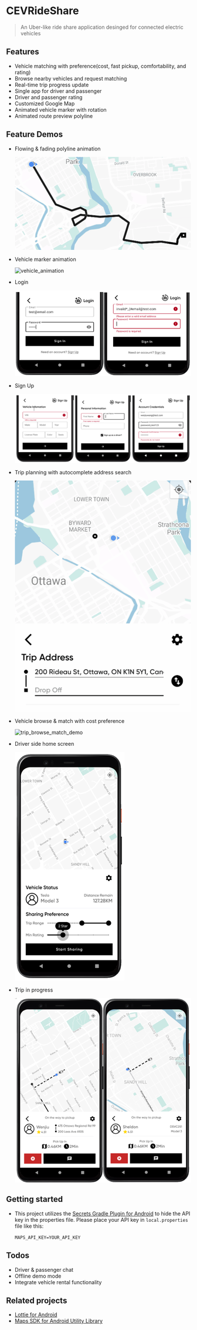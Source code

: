 # CEVRideShare
> An Uber-like ride share application desinged for connected electric vehicles 

## Features
- Vehicle matching with preference(cost, fast pickup, comfortability, and rating)
- Browse nearby vehicles and request matching
- Real-time trip progress update
- Single app for driver and passenger
- Driver and passenger rating 
- Customized Google Map 
- Animated vehicle marker with rotation
- Animated route preview polyline

## Feature Demos
- Flowing & fading polyline animation

    ![polyline_animation](media\polyline_animation.gif)

- Vehicle marker animation

    ![vehicle_animation](media\vehicle_animation.gif)

- Login

    ![login](media\login.png)

- Sign Up

    ![signup](media\signup.png)

- Trip planning with autocomplete address search 

    ![auto_complete_search](media\auto_complete_search.gif)

- Vehicle browse & match with cost preference

    ![trip_browse_match_demo](media\trip_browse_match_demo.gif)

- Driver side home screen 

    ![driver_home](media\driver_home.png)

- Trip in progress

    ![trip_progress](media\trip_progress.png)


## Getting started
- This project utilizes the [Secrets Gradle Plugin for Android](https://github.com/google/secrets-gradle-plugin) to hide the API key in the properties file.
Please place your API key in `local.properties` file like this:
    ```
    MAPS_API_KEY=YOUR_API_KEY
    ```

## Todos
- Driver & passenger chat
- Offline demo mode
- Integrate vehicle rental functionality

## Related projects
- [Lottie for Android](https://github.com/airbnb/lottie-android)
- [Maps SDK for Android Utility Library](https://github.com/googlemaps/android-maps-utils)
